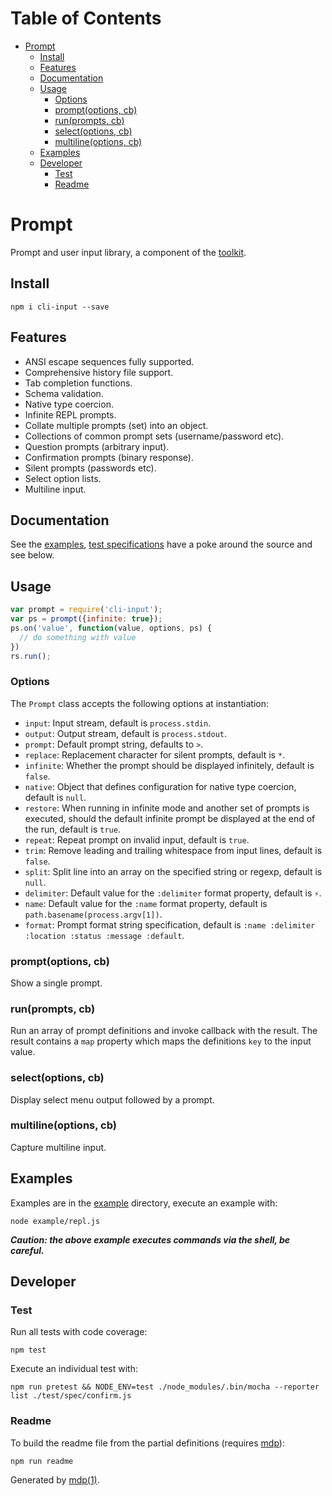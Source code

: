 Table of Contents
=================

* [Prompt](#prompt)
  * [Install](#install)
  * [Features](#features)
  * [Documentation](#documentation)
  * [Usage](#usage)
    * [Options](#options)
    * [prompt(options, cb)](#promptoptions-cb)
    * [run(prompts, cb)](#runprompts-cb)
    * [select(options, cb)](#selectoptions-cb)
    * [multiline(options, cb)](#multilineoptions-cb)
  * [Examples](#examples)
  * [Developer](#developer)
    * [Test](#test)
    * [Readme](#readme)

Prompt
======

Prompt and user input library, a component of the [toolkit](https://github.com/freeformsystems/cli-toolkit).

## Install

```
npm i cli-input --save
```

## Features

* ANSI escape sequences fully supported.
* Comprehensive history file support.
* Tab completion functions.
* Schema validation.
* Native type coercion.
* Infinite REPL prompts.
* Collate multiple prompts (set) into an object.
* Collections of common prompt sets (username/password etc).
* Question prompts (arbitrary input).
* Confirmation prompts (binary response).
* Silent prompts (passwords etc).
* Select option lists.
* Multiline input.

## Documentation

See the [examples](https://github.com/freeformsystems/cli-input/blob/master/example), [test specifications](https://github.com/freeformsystems/cli-input/blob/master/test/spec) have a poke around the source and see below.

## Usage

```javascript
var prompt = require('cli-input');
var ps = prompt({infinite: true});
ps.on('value', function(value, options, ps) {
  // do something with value
})
rs.run();
```

### Options

The `Prompt` class accepts the following options at instantiation:

* `input`: Input stream, default is `process.stdin`.
* `output`: Output stream, default is `process.stdout`.
* `prompt`: Default prompt string, defaults to `>`.
* `replace`: Replacement character for silent prompts, default is `*`.
* `infinite`: Whether the prompt should be displayed infinitely, default is `false`.
* `native`: Object that defines configuration for native type coercion, default is `null`.
* `restore`: When running in infinite mode and another set of prompts is executed, should the default infinite prompt be displayed at the end of the run, default is `true`.
* `repeat`: Repeat prompt on invalid input, default is `true`.
* `trim`: Remove leading and trailing whitespace from input lines, default is `false`.
* `split`: Split line into an array on the specified string or regexp, default is `null`.
* `delimiter`: Default value for the `:delimiter` format property, default is `⚡`.
* `name`: Default value for the `:name` format property, default is `path.basename(process.argv[1])`.
* `format`: Prompt format string specification, default is `:name :delimiter :location :status :message :default`.

### prompt(options, cb)

Show a single prompt.

### run(prompts, cb)

Run an array of prompt definitions and invoke callback with the result. The result contains a `map` property which maps the definitions `key` to the input value.

### select(options, cb)

Display select menu output followed by a prompt.

### multiline(options, cb)

Capture multiline input.

## Examples

Examples are in the [example](https://github.com/freeformsystems/cli-input/blob/master/example) directory, execute an example with:

```
node example/repl.js
```

***Caution: the above example executes commands via the shell, be careful.***

## Developer

### Test

Run all tests with code coverage:

```
npm test
```

Execute an individual test with:

```
npm run pretest && NODE_ENV=test ./node_modules/.bin/mocha --reporter list ./test/spec/confirm.js
```

### Readme

To build the readme file from the partial definitions (requires [mdp](https://github.com/freeformsystems/mdp)):

```
npm run readme
```

Generated by [mdp(1)](https://github.com/freeformsystems/mdp).

[toolkit]: https://github.com/freeformsystems/cli-toolkit
[mdp]: https://github.com/freeformsystems/mdp
